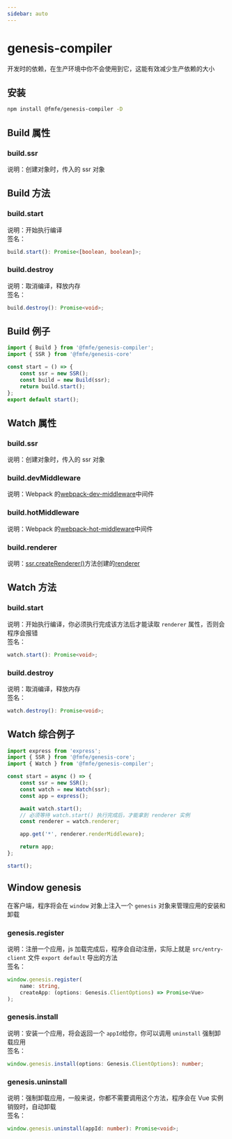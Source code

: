 ```yaml
---
sidebar: auto
---
```

# genesis-compiler
开发时的依赖，在生产环境中你不会使用到它，这能有效减少生产依赖的大小

## 安装
```bash
npm install @fmfe/genesis-compiler -D
```

## Build 属性
### build.ssr
说明：创建对象时，传入的 ssr 对象
## Build 方法
### build.start
说明：开始执行编译   
签名：
```typescript
build.start(): Promise<[boolean, boolean]>;
```
### build.destroy
说明：取消编译，释放内存   
签名：
```typescript
build.destroy(): Promise<void>;
```
## Build 例子
```typescript
import { Build } from '@fmfe/genesis-compiler';
import { SSR } from '@fmfe/genesis-core'

const start = () => {
    const ssr = new SSR();
    const build = new Build(ssr);
    return build.start();
};
export default start();
```
## Watch 属性
### build.ssr
说明：创建对象时，传入的 ssr 对象
### build.devMiddleware
说明：Webpack 的[webpack-dev-middleware](https://github.com/webpack/webpack-dev-middleware)中间件
### build.hotMiddleware
说明：Webpack 的[webpack-hot-middleware](https://github.com/webpack-contrib/webpack-hot-middleware)中间件
### build.renderer
说明：[ssr.createRenderer()](../core/ssr.html#ssr-createrenderer)方法创建的[renderer](../core/renderer.html)
## Watch 方法
### build.start
说明：开始执行编译，你必须执行完成该方法后才能读取 `renderer` 属性，否则会程序会报错   
签名：
```typescript
watch.start(): Promise<void>;
```
### build.destroy
说明：取消编译，释放内存   
签名：
```typescript
watch.destroy(): Promise<void>;
```
## Watch 综合例子
```typescript
import express from 'express';
import { SSR } from '@fmfe/genesis-core';
import { Watch } from '@fmfe/genesis-compiler';

const start = async () => {
    const ssr = new SSR();
    const watch = new Watch(ssr);
    const app = express();

    await watch.start();
    // 必须等待 watch.start() 执行完成后，才能拿到 renderer 实例
    const renderer = watch.renderer;

    app.get('*', renderer.renderMiddleware);

    return app;
};

start();

```
## Window genesis
在客户端，程序将会在 `window` 对象上注入一个 `genesis` 对象来管理应用的安装和卸载
### genesis.register
说明：注册一个应用，js 加载完成后，程序会自动注册，实际上就是 `src/entry-client` 文件 `export default` 导出的方法   
签名：
```typescript
window.genesis.register(
    name: string,
    createApp: (options: Genesis.ClientOptions) => Promise<Vue>
);
```
### genesis.install
说明：安装一个应用，将会返回一个 `appId`给你，你可以调用 `uninstall` 强制卸载应用   
签名：
```typescript
window.genesis.install(options: Genesis.ClientOptions): number;
```
### genesis.uninstall
说明：强制卸载应用，一般来说，你都不需要调用这个方法，程序会在 Vue 实例销毁时，自动卸载   
签名：
```typescript
window.genesis.uninstall(appId: number): Promise<void>;
```